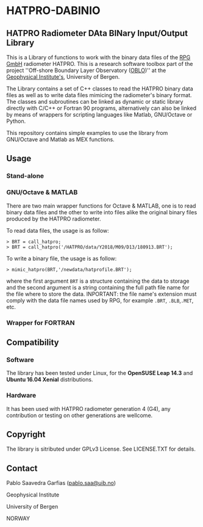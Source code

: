 # HATPRO-DABINIO

## HATPRO Radiometer DAta BINary Input/Output Library

This is a Library of functions to work with the binary data files of the [RPG GmbH](http://www.radiometer-physics.de) radiometer HATPRO.
This is a research software toolbox part of the project ''Off-shore Boundary Layer Observatory ([OBLO](http://oblo.w.uib.no/))'' at the [Geophysical Institute's](https://www.gfi.uib.no), University of Bergen. 

The Library contains a set of C++ classes to read the HATPRO binary data files as well as to write data files mimicing the radiometer's binary format. The classes and subroutines can be linked as dynamic or static library directly with C/C++ or Fortran 90 programs, alternatively can also be linked by means of wrappers for scripting languages like Matlab, GNU/Octave or Python.

This repository contains simple examples to use the library from GNU/Octave and Matlab as MEX functions.

## Usage
### Stand-alone

### GNU/Octave & MATLAB
There are two main wrapper functions for Octave & MATLAB, one is to read binary data files and the other to write into files alike the original binary files produced by the HATPRO radiometer.

To read data files, the usage is as follow:

    > BRT = call_hatpro;
    > BRT = call_hatpro('/HATPRO/data/Y2018/M09/D13/180913.BRT');

To write a binary file, the usage is as follow:

    > mimic_hatpro(BRT,'/newdata/hatprofile.BRT');
where the first argument ``BRT`` is a structure containing the data to storage and the second argument is a string containing the full path file name for the file where to store the data.
INPORTANT: the file name's extension must comply with the data file names used by RPG, for example ``.BRT``, ``.BLB``,``.MET``, etc.

### Wrapper for FORTRAN

## Compatibility
### Software
The library has been tested under Linux, for the __OpenSUSE Leap 14.3__ and __Ubuntu 16.04 Xenial__ distributions.

### Hardware
It has been used with HATPRO radiometer generation 4 (G4), any contribution or testing on other generations are wellcome.

## Copyright
The library is sitributed under GPLv3 License. See LICENSE.TXT for details.

## Contact
Pablo Saavedra Garfias (pablo.saa@uib.no)

Geophysical Institute

University of Bergen

NORWAY
